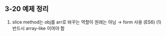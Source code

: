 ## 3-20 예제 정리

1. slice method는 obj를 arr로 바꾸는 역할이 원래는 아님 &rarr; form 사용 (ES6)
    (1) 반드시 array-like 이여야 함
